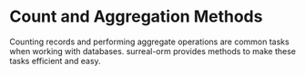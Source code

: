 # Count and Aggregation Methods

Counting records and performing aggregate operations are common tasks when
working with databases. surreal-orm provides methods to make these tasks
efficient and easy.
